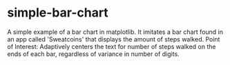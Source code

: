 # simple-bar-chart
A simple example of a bar chart in matplotlib.  It imitates a bar chart found in an app called 'Sweatcoins' that displays the amount of steps walked.  Point of Interest: Adaptively centers the text for number of steps walked on the ends of each bar, regardless of variance in number of digits.
